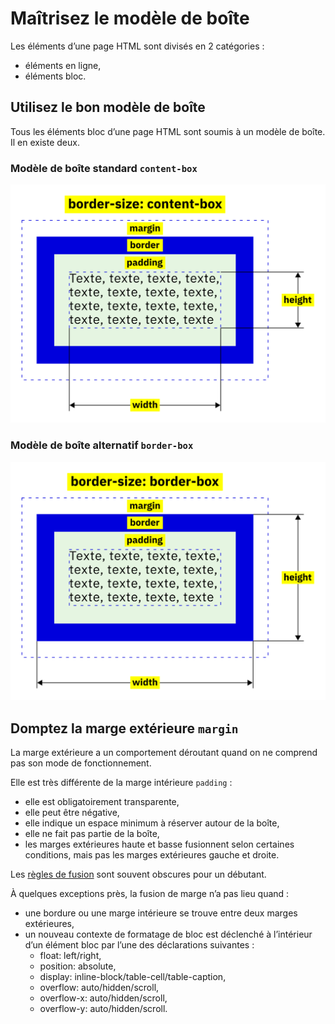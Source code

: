 Maîtrisez le modèle de boîte
============================

Les éléments d’une page HTML sont divisés en 2 catégories :

- éléments en ligne,
- éléments bloc.

Utilisez le bon modèle de boîte
-------------------------------

Tous les éléments bloc d’une page HTML sont soumis à un modèle de boîte. Il en existe deux.

### Modèle de boîte standard `content-box`

<img src="content-box.svg" alt="Modèle de boîte standard">

### Modèle de boîte alternatif `border-box`

<img src="border-box.svg" alt="Modèle de boîte alternatif">

Domptez la marge extérieure `margin`
------------------------------------

La marge extérieure a un comportement déroutant quand on ne comprend pas son mode de fonctionnement.

Elle est très différente de la marge intérieure `padding` :

- elle est obligatoirement transparente,
- elle peut être négative,
- elle indique un espace minimum à réserver autour de la boîte,
- elle ne fait pas partie de la boîte,
- les marges extérieures haute et basse fusionnent selon certaines conditions, mais pas les marges extérieures gauche et droite.

Les [règles de fusion](https://developer.mozilla.org/fr/docs/Web/CSS/Mod%C3%A8le_de_bo%C3%AEte_CSS/Fusion_des_marges) sont souvent obscures pour un débutant.

À quelques exceptions près, la fusion de marge n’a pas lieu quand :

- une bordure ou une marge intérieure se trouve entre deux marges extérieures,
- un nouveau contexte de formatage de bloc est déclenché à l’intérieur d’un élément bloc par l’une des déclarations suivantes :
    - float: left/right,
    - position: absolute,
    - display: inline-block/table-cell/table-caption,
    - overflow: auto/hidden/scroll,
    - overflow-x: auto/hidden/scroll,
    - overflow-y: auto/hidden/scroll.

